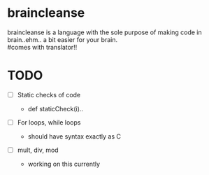# braincleanse

braincleanse is a language with the sole purpose of making code in brain..ehm.. a bit easier for your brain.  
#comes with translator!!

# TODO
- [ ] Static checks of code   
  - def staticCheck(i)..  
- [ ] For loops, while loops   
  - should have syntax exactly as C
   
- [ ] mult, div, mod  
  - working on this currently
